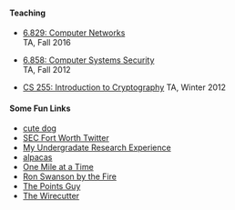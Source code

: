#### Teaching
* [6.829: Computer Networks](http://web.mit.edu/6.829/www/2016/)  
TA, Fall 2016

* [6.858: Computer Systems Security](http://css.csail.mit.edu/6.858/2012/)  
TA, Fall 2012

* [CS 255: Introduction to Cryptography](http://crypto.stanford.edu/~dabo/courses/cs255_winter12/)
TA, Winter 2012

#### Some Fun Links

* [cute dog](http://www.sanger.dk/)
* [SEC Fort Worth Twitter](https://twitter.com/FortWorth_SEC)
* [My Undergradate Research Experience](./files/papers/article.pdf)
* [alpacas](https://twitter.com/BarnacreAlpacas)
* [One Mile at a Time](http://onemileatatime.boardingarea.com/)
* [Ron Swanson by the Fire](https://www.youtube.com/watch?v=LS-ErOKpO4E)
* [The Points Guy](http://thepointsguy.com/)
* [The Wirecutter](http://thewirecutter.com/)
